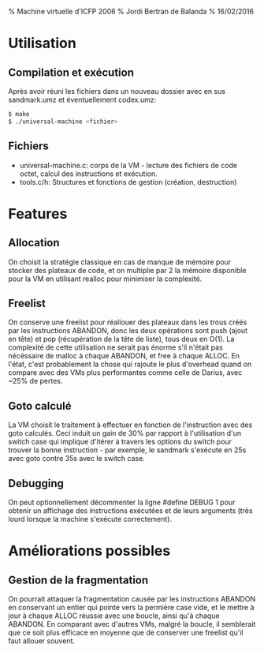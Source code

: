 % Machine virtuelle d'ICFP 2006
% Jordi Bertran de Balanda
% 16/02/2016
# Utilisation
## Compilation et exécution
Après avoir réuni les fichiers dans un nouveau dossier avec en sus sandmark.umz et éventuellement codex.umz:

```sh
$ make
$ ./universal-machine <fichier>
```

## Fichiers
* universal-machine.c: corps de la VM - lecture des fichiers de code octet, calcul des instructions et exécution.
* tools.c/h: Structures et fonctions de gestion (création, destruction)

# Features
## Allocation
On choisit la stratégie classique en cas de manque de mémoire pour stocker des plateaux de code, et on multiplie par 2 la mémoire disponible pour la VM en utilisant realloc pour minimiser la complexité.

## Freelist
On conserve une freelist pour réallouer des plateaux dans les trous créés par les instructions ABANDON, donc les deux opérations sont push (ajout en tête) et pop (récupération de la tête de liste), tous deux en O(1). La complexité de cette utilisation ne serait pas énorme s'il n'était pas nécéssaire de malloc à chaque ABANDON, et free à chaque ALLOC. En l'état, c'est probablement la chose qui rajoute le plus d'overhead quand on compare avec des VMs plus performantes comme celle de Darius, avec ~25% de pertes.

## Goto calculé
La VM choisit le traitement à effectuer en fonction de l'instruction avec des goto calculés. Ceci induit un gain de 30% par rapport à l'utilisation d'un switch case qui implique d'itérer à travers les options du switch pour trouver la bonne instruction - par exemple, le sandmark s'exécute en 25s avec goto contre 35s avec le switch case.

## Debugging
On peut optionnellement décommenter la ligne #define DEBUG 1 pour obtenir un affichage des instructions exécutées et de leurs arguments (très lourd lorsque la machine s'exécute correctement).

# Améliorations possibles
## Gestion de la fragmentation
On pourrait attaquer la fragmentation causée par les instructions ABANDON en conservant un entier qui pointe vers la permière case vide, et le mettre à jour à chaque ALLOC réussie avec une boucle, ainsi qu'à chaque ABANDON. En comparant avec d'autres VMs, malgré la boucle, il semblerait que ce soit plus efficace en moyenne que de conserver une freelist qu'il faut allouer souvent.
